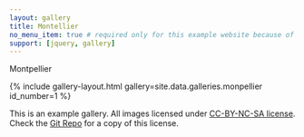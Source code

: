 ```yaml
---
layout: gallery
title: Montellier
no_menu_item: true # required only for this example website because of menu construction
support: [jquery, gallery]
---
```


Montpellier

{% include gallery-layout.html gallery=site.data.galleries.monpellier id_number=1 %}

This is an example gallery. All images licensed under [CC-BY-NC-SA license][license]. Check the [Git Repo][repo] for a copy of this license.

[license]: http://creativecommons.org/licenses/by-nc-sa/4.0/
[repo]: https://github.com/ptitdferreira/ptitegrenobloise

